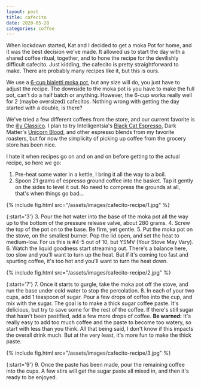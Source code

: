 ```yaml
---
layout: post
title: cafecito
date: 2020-05-28
categories: coffee
---
```


When lockdown started, Kat and I decided to get a moka Pot for home, and it was
the best decision we've made. It allowed us to start the day with a shared
coffee ritual, together, and to hone the recipe for the devilishly difficult
cafecito. Just kidding, the cafecito is pretty straightforward to make. There
are probably many recipes like it, but this is ours.

We use a [6-cup bialetti moka pot][the_pot], but any size will do, you just
have to adjust the recipe. The downside to the moka pot is you have to make the
full pot, can't do a half batch or anything. However, the 6-cup works really
well for 2 (maybe oversized) cafecitos. Nothing wrong with getting the day
started with a double, is there?

We've tried a few different coffees from the store, and our current favorite is
the [illy Classico][illy_classico]. I plan to try Intelligentsia's [Black Cat
Espresso][black_cat], Dark Matter's [Unicorn Blood][unicorn_blood], and other
espresso blends from my favorite roasters, but for now the simplicity of picking
up coffee from the grocery store has been nice.

I hate it when recipes go on and on and on before getting to the actual recipe,
so here we go:

1. Pre-heat some water in a kettle, I bring it all the way to a boil.
2. Spoon 21 grams of espresso ground coffee into the basket. Tap it gently on
   the sides to level it out. No need to compress the grounds at all, that's
when things go bad...

{% include fig.html src="/assets/images/cafecito-recipe/1.jpg" %}

{:start='3'}
3. Pour the hot water into the base of the moka pot all the way up to the bottom
   of the pressure release valve, about 280 grams.
4. Screw the top of the pot on to the base. Be firm, yet gentle.
5. Put the moka pot on the stove, on the smallest burner. Pop the lid open, and
   set the heat to medium-low. For us this is #4-5 out of 10, but YSMV (Your
Stove May Vary).
6. Watch the liquid goodness start streaming out. There's a balance here, too
   slow and you'll want to turn up the heat. But if it's coming too fast and
spurting coffee, it's too hot and you'll want to turn the heat down.

{% include fig.html src="/assets/images/cafecito-recipe/2.jpg" %}

{:start='7'}
7. Once it starts to gurgle, take the moka pot off the stove, and run the base
   under cold water to stop the percolation.
8. In each of your two cups, add 1 teaspoon of sugar. Pour a few drops of coffee
   into the cup, and mix with the sugar. The goal is to make a thick sugar
coffee paste. It's delicious, but try to save some for the rest of the coffee.
If there's still sugar that hasn't been pastified, add a few more drops of
coffee. **Be warned:** It's really easy to add too much coffee and the paste to
become too watery, so start with less than you think. All that being said, I
don't know if this impacts the overall drink much. But at the very least, it's
more fun to make the thick paste.

{% include fig.html src="/assets/images/cafecito-recipe/3.jpg" %}

{:start='9'}
9. Once the paste has been made, pour the remaining coffee into the cups. A few
   stirs will get the sugar paste all mixed in, and then it's ready to be
enjoyed.



[the_pot]: https://www.bialetti.us/coffee/stovetop/moka-express-c-1_7_22.html
[illy_classico]: https://www.illy.com/en-us/shop/coffee/ground-coffee/ground-espresso-coffee-medium-roast-classico/8842ST.html?cgid=57513
[black_cat]: https://www.intelligentsiacoffee.com/black-cat-classic-espresso
[unicorn_blood]: https://www.darkmattercoffee.com/products/unicorn-blood-espresso-blend
